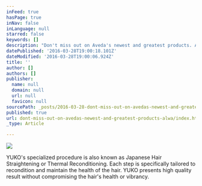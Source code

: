 ```yaml
---
inFeed: true
hasPage: true
inNav: false
inLanguage: null
starred: false
keywords: []
description: "Don't miss out on Aveda's newest and greatest products. Always at the top of thei"
datePublished: '2016-03-28T19:00:18.101Z'
dateModified: '2016-03-28T19:00:06.924Z'
title: ''
author: []
authors: []
publisher:
  name: null
  domain: null
  url: null
  favicon: null
sourcePath: _posts/2016-03-28-dont-miss-out-on-avedas-newest-and-greatest-products-alwa.md
published: true
url: dont-miss-out-on-avedas-newest-and-greatest-products-alwa/index.html
_type: Article

---
```

![](https://the-grid-user-content.s3-us-west-2.amazonaws.com/dcabb51f-13f8-492b-b155-5f5a52671d2d.jpg)

YUKO's specialized procedure is also known as Japanese Hair Straightening or Thermal Reconditioning. Each step is specifically tailored to recondition and maintain the health of the hair. YUKO presents high quality result without compromising the hair's health or vibrancy.
